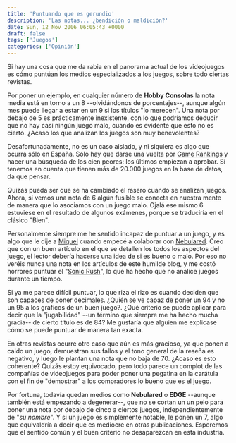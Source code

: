 ```yaml
---
title: 'Puntuando que es gerundio'
description: 'Las notas... ¿bendición o maldición?'
date: Sun, 12 Nov 2006 06:05:43 +0000
draft: false
tags: ['Juegos']
categories: ['Opinión']
---
```


Si hay una cosa que me da rabia en el panorama actual de los videojuegos es cómo puntúan los medios especializados a los juegos, sobre todo ciertas revistas.

Por poner un ejemplo, en cualquier número de **Hobby Consolas** la nota media está en torno a un 8 --olvidándonos de porcentajes--, aunque algún mes puede llegar a estar en un 9 si los títulos "lo merecen". Una nota por debajo de 5 es prácticamente inexistente, con lo que podríamos deducir que no hay casi ningún juego malo, cuando es evidente que esto no es cierto. ¿Acaso los que analizan los juegos son muy benevolentes?

Desafortunadamente, no es un caso aislado, y ni siquiera es algo que ocurra sólo en España. Sólo hay que darse una vuelta por [Game Rankings](http://www.gamerankings.com/itemrankings/simpleratings.asp?rankings=y&max=100&best=1) y hacer una búsqueda de los cien peores: los últimos empiezan a aprobar. Si tenemos en cuenta que tienen más de 20.000 juegos en la base de datos, da que pensar.

Quizás pueda ser que se ha cambiado el rasero cuando se analizan juegos. Ahora, si vemos una nota de 6 algún fusible se conecta en nuestra mente de manera que lo asociamos con un juego malo. Ojalá ese mismo 6 estuviese en el resultado de algunos exámenes, porque se traduciría en el clásico "Bien".

Personalmente siempre me he sentido incapaz de puntuar a un juego, y es algo que le dije a [Miguel](http://www.nebulared.com/Colaborador.php?nick=miguel) cuando empecé a colaborar con [Nebulared](http://www.nebulared.com/). Creo que con un buen artículo en el que se detallen los todos los aspectos del juego, el lector debería hacerse una idea de si es bueno o malo. Por eso no veréis nunca una nota en los artículos de este humilde blog, y me costó horrores puntuar el "[Sonic Rush](http://www.nebulared.com/analisis.php?texto=314&sistem=42)", lo que ha hecho que no analice juegos durante un tiempo.

Si ya me parece difícil puntuar, lo que riza el rizo es cuando deciden que son capaces de poner decimales. ¿Quién se ve capaz de poner un 94 y no un 95 a los gráficos de un buen juego?. ¿Qué criterio se puede aplicar para decir que la "jugabilidad" --un término que siempre me ha hecho mucha gracia-- de cierto título es de 84? Me gustaría que alguien me explicase cómo se puede puntuar de manera tan exacta.

En otras revistas ocurre otro caso que aún es más gracioso, ya que ponen a caldo un juego, demuestran sus fallos y el tono general de la reseña es negativo, y luego le plantan una nota que no baja de 70. ¿Acaso es esto coherente? Quizás estoy equivocado, pero todo parece un complot de las compañías de videojuegos para poder poner una pegatina en la carátula con el fin de "demostrar" a los compradores lo bueno que es el juego.

Por fortuna, todavía quedan medios como **Nebulared** o **EDGE** --aunque también está empezando a degenerar--, que no se cortan un un pelo para poner una nota por debajo de cinco a ciertos juegos, independientemente de "_su nombre_". Y si un juego es simplemente notable, le ponen un 7, algo que equivaldría a decir que es mediocre en otras publicaciones. Esperemos que el sentido común y el buen criterio no desaparezcan en esta industria.